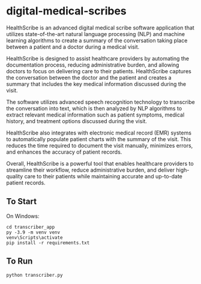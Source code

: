 # digital-medical-scribes

HealthScribe is an advanced digital medical scribe software application that utilizes state-of-the-art natural language processing (NLP) and machine learning algorithms to create a summary of the conversation taking place between a patient and a doctor during a medical visit.

HealthScribe is designed to assist healthcare providers by automating the documentation process, reducing administrative burden, and allowing doctors to focus on delivering care to their patients. HealthScribe captures the conversation between the doctor and the patient and creates a summary that includes the key medical information discussed during the visit.

The software utilizes advanced speech recognition technology to transcribe the conversation into text, which is then analyzed by NLP algorithms to extract relevant medical information such as patient symptoms, medical history, and treatment options discussed during the visit.

HealthScribe also integrates with electronic medical record (EMR) systems to automatically populate patient charts with the summary of the visit. This reduces the time required to document the visit manually, minimizes errors, and enhances the accuracy of patient records.

Overall, HealthScribe is a powerful tool that enables healthcare providers to streamline their workflow, reduce administrative burden, and deliver high-quality care to their patients while maintaining accurate and up-to-date patient records.

## To Start
On Windows:
```
cd transcriber_app
py -3.9 -m venv venv
venv\Scripts\activate
pip install -r requirements.txt
```
## To Run
```
python transcriber.py
```
